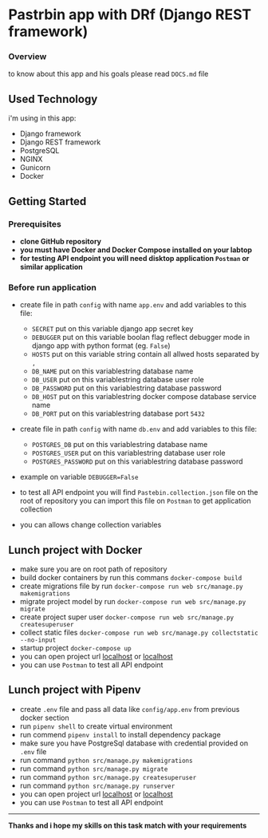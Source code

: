 # Pastrbin app with DRf (Django REST framework)

### Overview
to know about this app and his goals please read `DOCS.md` file

## Used Technology

i'm using in this app:

- Django framework
- Django REST framework
- PostgreSQL
- NGINX
- Gunicorn
- Docker

## Getting Started

### Prerequisites

- **clone GitHub repository**
- **you must have Docker and Docker Compose installed on your labtop**
- **for testing API endpoint you will need disktop application `Postman` or similar application**

### Before run application

- create file in path `config` with name `app.env` and add variables to this file:

  - `SECRET` put on this variable django app secret key
  - `DEBUGGER` put on this variable boolan flag reflect debugger mode in django app with python format (eg. `False`)
  - `HOSTS` put on this variable string contain all allwed hosts separated by `,`
  - `DB_NAME` put on this variablestring database name
  - `DB_USER` put on this variablestring database user role
  - `DB_PASSWORD` put on this variablestring database password
  - `DB_HOST` put on this variablestring docker compose database service name
  - `DB_PORT` put on this variablestring database port `5432`

- create file in path `config` with name `db.env` and add variables to this file:

  - `POSTGRES_DB` put on this variablestring database name
  - `POSTGRES_USER` put on this variablestring database user role
  - `POSTGRES_PASSWORD` put on this variablestring database password

- example on variable `DEBUGGER=False`

- to test all API endpoint you will find `Pastebin.collection.json` file on the root of repository you can import this file on `Postman` to get application collection

- you can allows change collection variables

## Lunch project with Docker

- make sure you are on root path of repository
- build docker containers by run this commans `docker-compose build`
- create migrations file by run `docker-compose run web src/manage.py makemigrations`
- migrate project model by run `docker-compose run web src/manage.py migrate`
- create project super user `docker-compose run web src/manage.py createsuperuser`
- collect static files `docker-compose run web src/manage.py collectstatic --no-input`
- startup project `docker-compose up`
- you can open project url [localhost](http://localhost/) or [localhost](http://127.0.0.1/)
- you can use `Postman` to test all API endpoint


## Lunch project with Pipenv
- create `.env` file and pass all data like `config/app.env` from previous docker section
- run `pipenv shell` to create virtual environment
- run commend `pipenv install` to install dependency package
- make sure you have PostgreSql database with credential provided on `.env` file
- run command `python src/manage.py makemigrations`
- run command `python src/manage.py migrate`
- run command `python src/manage.py createsuperuser`
- run command `python src/manage.py runserver`
- you can open project url [localhost](http://localhost:8000/) or [localhost](http://127.0.0.1:8000/)
- you can use `Postman` to test all API endpoint

---
**Thanks and i hope my skills on this task match with your requirements**